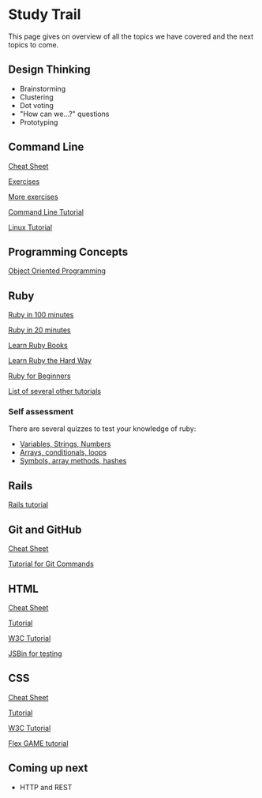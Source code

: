 # Study Trail
This page gives on overview of all the topics we have covered and the next topics to come.
## Design Thinking
* Brainstorming
* Clustering
* Dot voting
* "How can we...?" questions
* Prototyping

## Command Line
[Cheat Sheet]( http://ryanstutorials.net/linuxtutorial/cheatsheet.php)

[Exercises](http://learnrubythehardway.org/book/appendixa.html)

[More exercises](http://cli.learncodethehardway.org/book/)

[Command Line Tutorial](http://www.learnenough.com/command-line-tutorial)

[Linux Tutorial](http://ryanstutorials.net/linuxtutorial/)

## Programming Concepts
[Object Oriented Programming](http://www.codeproject.com/Articles/22769/Introduction-to-Object-Oriented-Programming-Concep#OOP)

## Ruby
[Ruby in 100 minutes](http://tutorials.jumpstartlab.com/projects/ruby_in_100_minutes.html)

[Ruby in 20 minutes](https://www.ruby-lang.org/en/documentation/quickstart/)

[Learn Ruby Books](https://drive.google.com/drive/folders/0B2sPywMT0JIoWURQVkZ4TjZOUjg)

[Learn Ruby the Hard Way](http://learnrubythehardway.org/book/)

[Ruby for Beginners](http://ruby-for-beginners.rubymonstas.org/index.html)

[List of several other tutorials](http://www.bogotobogo.com/RubyOnRails/RubyOnRails_condition_if_else_Comparison_Logial_Operators.php)
### Self assessment
There are several quizzes to test your knowledge of ruby:

* [Variables, Strings, Numbers](http://www.codequizzes.com/learn-ruby/variables-strings-numbers)                             
* [Arrays, conditionals, loops](  http://www.codequizzes.com/learn-ruby/arrays-conditionals-loops)
* [Symbols, array methods, hashes](http://www.codequizzes.com/learn-ruby/symbols-array-methods-hashes)

## Rails
[Rails tutorial](http://www.tutorialspoint.com//ruby-on-rails/index.htm)

## Git and GitHub
[Cheat Sheet](https://training.github.com/kit/downloads/github-git-cheat-sheet.pdf)

[Tutorial for Git Commands](https://try.github.io/levels/1/challenges/1)

## HTML
[Cheat Sheet](http://www.simplehtmlguide.com/cheatsheet.php)

[Tutorial](http://www.freecodecamp.com/)

[W3C Tutorial](http://www.w3schools.com/html/)

[JSBin for testing](http://jsbin.com/)

## CSS
[Cheat Sheet](http://www.lesliefranke.com/files/reference/csscheatsheet.html)

[Tutorial](http://www.htmldog.com/guides/css/beginner/)

[W3C Tutorial](http://www.w3schools.com/css/)

[Flex GAME tutorial](http://flexboxfroggy.com/)

## Coming up next
* HTTP and REST
